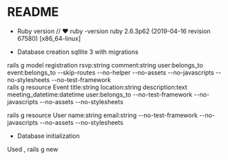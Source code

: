 # README

* Ruby version
// ♥  ruby -version
ruby 2.6.3p62 (2019-04-16 revision 67580) [x86_64-linux]


* Database creation
sqllite 3 with migrations

rails g model registration rsvp:string comment:string user:belongs_to event:belongs_to --skip-routes --no-helper --no-assets --no-javascripts --no-stylesheets --no-test-framework                                                                                                                  
rails g resource Event title:string location:string description:text meeting_datetime:datetime user:belongs_to --no-test-framework --no-javascripts --no-assets --no-stylesheets  

rails g resource User name:string email:string --no-test-framework --no-javascripts --no-assets --no-stylesheets

* Database initialization

Used , rails g new 

